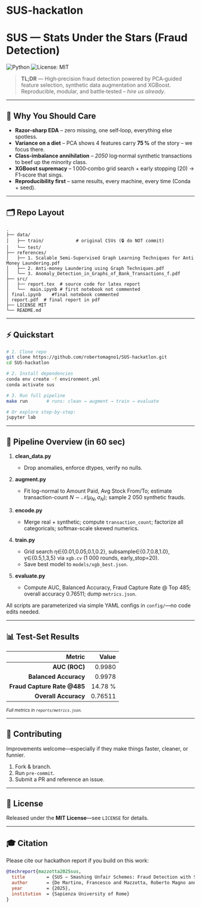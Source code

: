 # SUS-hackatlon

# SUS — Stats Under the Stars (Fraud Detection)

![Python](https://img.shields.io/badge/python-3.10%2B-blue) ![License: MIT](https://img.shields.io/badge/License-MIT-yellow.svg)

> **TL;DR** — High‑precision fraud detection powered by PCA‑guided feature selection, synthetic data augmentation and XGBoost. Reproducible, modular, and battle‑tested – *hire us already*.

---

## 🚀 Why You Should Care

- **Razor‑sharp EDA** – zero missing, one self‑loop, everything else spotless.  
- **Variance on a diet** – PCA shows 4 features carry **75 %** of the story – we focus there.  
- **Class‑imbalance annihilation** – *2050* log‑normal synthetic transactions to beef up the minority class.  
- **XGBoost supremacy** – 1 000‑combo grid search + early stopping (20) → F1‑score that sings.  
- **Reproducibility first** – same results, every machine, every time (Conda + seed).

---

## 🗂 Repo Layout

```text
.
├── data/
│   ├── train/            # original CSVs (🔒 do NOT commit)
│   └── test/      
├── references/
│   ├── 1. Scalable Semi-Supervised Graph Learning Techniques for Anti Money Laundering.pdf
│   ├── 2. Anti-money Laundering using Graph Techniques.pdf
│   └── 3. Anomaly_Detection_in_Graphs_of_Bank_Transactions_f.pdf
├── src/
│   ├── report.tex  # source code for latex report 
│   └──  main.ipynb # first notebook not commented
│ final.ipynb    #final notebook commented
│ report.pdf  # final report in pdf 
├── LICENSE MIT
└── README.md
```

---

## ⚡️ Quickstart

```bash
# 1. Clone repo
git clone https://github.com/robertomagno1/SUS-hackatlon.git
cd SUS-hackatlon

# 2. Install dependencies
conda env create -f environment.yml
conda activate sus

# 3. Run full pipeline
make run       # runs: clean → augment → train → evaluate

# Or explore step-by-step:
jupyter lab
```

---

## 🔧 Pipeline Overview (in 60 sec)

1. **clean\_data.py**

   * Drop anomalies, enforce dtypes, verify no nulls.
2. **augment.py**

   * Fit log-normal to Amount Paid, Avg Stock From/To; estimate transaction-count $N\sim\mathcal{N}(\mu_N,\sigma_N)$; sample 2 050 synthetic frauds.
3. **encode.py**

   * Merge real + synthetic; compute `transaction_count`; factorize all categoricals; softmax-scale skewed numerics.
4. **train.py**

   * Grid search η∈{0.01,0.05,0.1,0.2}, subsample∈{0.7,0.8,1.0}, γ∈{0.5,1,3,5} via `xgb.cv` (1 000 rounds, early\_stop=20).
   * Save best model to `models/xgb_best.json`.
5. **evaluate.py**

   * Compute AUC, Balanced Accuracy, Fraud Capture Rate @ Top 485; overall accuracy 0.76511; dump `metrics.json`.

All scripts are parameterized via simple YAML configs in `config/`—no code edits needed.

---

## 📊 Test-Set Results

|                      Metric |   Value |
| --------------------------: | ------: |
|               **AUC (ROC)** |  0.9980 |
|       **Balanced Accuracy** |  0.9978 |
| **Fraud Capture Rate @485** | 14.78 % |
|        **Overall Accuracy** | 0.76511 |

<sub>*Full metrics in `reports/metrics.json`.*</sub>

---

## 🤝 Contributing

Improvements welcome—especially if they make things faster, cleaner, or funnier.

1. Fork & branch.
2. Run `pre-commit`.
3. Submit a PR and reference an issue.

---

## 📄 License

Released under the **MIT License**—see `LICENSE` for details.

---

## 🎓 Citation

Please cite our hackathon report if you build on this work:

```bibtex
@techreport{mazzotta2025sus,
  title        = {SUS — Smashing Unfair Schemes: Fraud Detection with Synthetic Augmentation and XGBoost},
  author       = {De Martino, Francesco and Mazzotta, Roberto Magno and Mazzocchi, Beatrice},
  year         = {2025},
  institution  = {Sapienza University of Rome}
}
```

